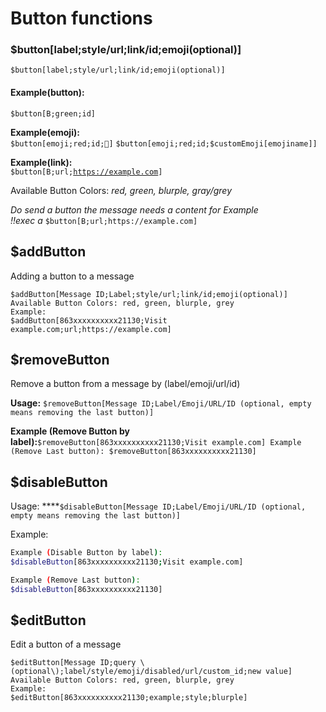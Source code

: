 # Button functions

### $button\[label;style/url;link/id;emoji\(optional\)\]

`$button[label;style/url;link/id;emoji(optional)]`

#### Example\(button\): 

`$button[B;green;id]`

**Example\(emoji\):**  
`$button[emoji;red;id;🚚]` `$button[emoji;red;id;$customEmoji[emojiname]]`

**Example\(link\):**   
`$button[B;url;`[`https://example.com`](https://example.com)`]`

Available Button Colors: _red, green, blurple, gray/grey_

_Do send a button the message needs a content for Example  
!!exec a_ `$button[B;url;https://example.com]`

## $addButton

Adding a button to a message

```text
$addButton[Message ID;Label;style/url;link/id;emoji(optional)] 
Available Button Colors: red, green, blurple, grey 
Example: 
$addButton[863xxxxxxxxxx21130;Visit example.com;url;https://example.com]
```

## $removeButton 

Remove a button from a message by \(label/emoji/url/id\)

**Usage:** `$removeButton[Message ID;Label/Emoji/URL/ID (optional, empty means removing the last button)]`

 **Example \(Remove Button by label\):**`$removeButton[863xxxxxxxxxx21130;Visit example.com] Example (Remove Last button): $removeButton[863xxxxxxxxxx21130]`

## $disableButton

Usage: ****`$disableButton[Message ID;Label/Emoji/URL/ID (optional, empty means removing the last button)]`

Example:

```bash
Example (Disable Button by label):
$disableButton[863xxxxxxxxxx21130;Visit example.com]

Example (Remove Last button):
$disableButton[863xxxxxxxxxx21130]
```

## $editButton

Edit a button of a message

```text
$editButton[Message ID;query \(optional\);label/style/emoji/disabled/url/custom_id;new value]
Available Button Colors: red, green, blurple, grey 
Example: 
$editButton[863xxxxxxxxxx21130;example;style;blurple]
```

